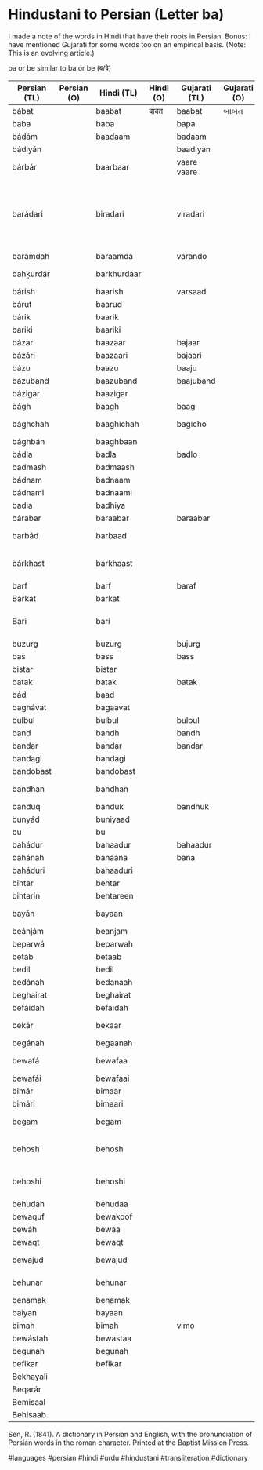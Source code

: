 # Hindustani to Persian (Letter ba)


I made a note of the words in Hindi that have their roots in Persian. Bonus: I have mentioned Gujarati for some words too on an empirical basis. (Note: This is an evolving article.)

ba or be similar to ba or be (ब/बे)


| Persian (TL) | Persian (O) | Hindi (TL)  | Hindi (O) | Gujarati (TL) | Gujarati (O) | English                             | Media link | Notes                                                            |
|--------------|-------------|-------------|-----------|---------------|--------------|-------------------------------------|------------|------------------------------------------------------------------|
| bábat        |             | baabat      | बाबत       | baabat        | બાબત         | on account of                       | 1          |                                                                  |
| baba         |             | baba        |           | bapa          |              | father                              |            |                                                                  |
| bádám        |             | baadaam     |           | badaam        |              | almond                              | 1          |                                                                  |
| bádiyán      |             |             |           | baadiyan      |              | star anise                          | 1          |                                                                  |
| bárbár       |             | baarbaar    |           | vaare vaare   |              | again and again                     | 1          |                                                                  |
| barádari     |             | biradari    |           | viradari      |              | consanguinity                       | 1          | also sometimes refers to caste or society in Indian subcontinent |
| barámdah     |             | baraamda    |           | varando       |              | balcony                             |            |                                                                  |
| bahḳurdár    |             | barkhurdaar |           |               |              | happy person                        |            | enjoying the fruits of life                                      |
| bárish       |             | baarish     |           | varsaad       |              | rain                                |            |                                                                  |
| bárut        |             | baarud      |           |               |              | gun powder                          |            |                                                                  |
| bárik        |             | baarik      |           |               |              | fine, thin                          |            |                                                                  |
| bariki       |             | baariki     |           |               |              | fineness                            |            |                                                                  |
| bázar        |             | baazaar     |           | bajaar        |              | market                              |            |                                                                  |
| bázári       |             | baazaari    |           | bajaari       |              | of the market                       |            |                                                                  |
| bázu         |             | baazu       |           | baaju         |              | arm                                 |            |                                                                  |
| bázuband     |             | baazuband   |           | baajuband     |              | arm ornament                        |            |                                                                  |
| bázigar      |             | baazigar    |           |               |              | a juggler                           |            |                                                                  |
| bágh         |             | baagh       |           | baag          |              | garden                              |            |                                                                  |
| bághchah     |             | baaghichah  |           | bagicho       |              | a small garden                      |            |                                                                  |
| bághbán      |             | baaghbaan   |           |               |              | gardener                            |            |                                                                  |
| bádla        |             | badla       |           | badlo         |              | revenge                             |            |                                                                  |
| badmash      |             | badmaash    |           |               |              | wicked, cheat                       |            |                                                                  |
| bádnam       |             | badnaam     |           |               |              | infamous                            |            |                                                                  |
| bádnami      |             | badnaami    |           |               |              | infamy                              |            |                                                                  |
| badia        |             | badhiya     |           |               |              | wonderful                           |            |                                                                  |
| bárabar      |             | baraabar    |           | baraabar      |              | equal                               |            |                                                                  |
| barbád       |             | barbaad     |           |               |              | ruined, destroyed                   |            |                                                                  |
| bárkhast     |             | barkhaast   |           |               |              | adjournment, dismission from office |            |                                                                  |
| barf         |             | barf        |           | baraf         |              | snow                                |            |                                                                  |
| Bárkat       |             | barkat      |           |               |              | blessing                            |            |                                                                  |
| Bari         |             | bari        |           |               |              | free, innocent, guiltless           |            |                                                                  |
| buzurg       |             | buzurg      |           | bujurg        |              | elder, older                        |            |                                                                  |
| bas          |             | bass        |           | bass          |              | enough                              |            |                                                                  |
| bistar       |             | bistar      |           |               |              | bed                                 |            |                                                                  |
| batak        |             | batak       |           | batak         |              | duck                                |            |                                                                  |
| bád          |             | baad        |           |               |              | after                               |            |                                                                  |
| baghávat     |             | bagaavat    |           |               |              | rebellion                           |            |                                                                  |
| bulbul       |             | bulbul      |           | bulbul        |              | a nightingale                       |            |                                                                  |
| band         |             | bandh       |           | bandh         |              | closed                              |            |                                                                  |
| bandar       |             | bandar      |           | bandar        |              | port, harbour                       |            |                                                                  |
| bandagi      |             | bandagi     |           |               |              | servitude                           |            |                                                                  |
| bandobast    |             | bandobast   |           |               |              | arrangement                         |            |                                                                  |
| bandhan      |             | bandhan     |           |               |              | bound, to bind                      |            |                                                                  |
| banduq       |             | banduk      |           | bandhuk       |              | gun                                 |            |                                                                  |
| bunyád       |             | buniyaad    |           |               |              | foundation                          |            |                                                                  |
| bu           |             | bu          |           |               |              | smell                               |            |                                                                  |
| bahádur      |             | bahaadur    |           | bahaadur      |              | brave                               |            |                                                                  |
| bahánah      |             | bahaana     |           | bana          |              | excuse                              |            |                                                                  |
| baháduri     |             | bahaaduri   |           |               |              | bravery                             |            |                                                                  |
| bihtar       |             | behtar      |           |               |              | better                              |            |                                                                  |
| bihtarin     |             | behtareen   |           |               |              | excellent                           |            |                                                                  |
| bayán        |             | bayaan      |           |               |              | explanation, declaration            |            |                                                                  |
| beánjám      |             | beanjam     |           |               |              | endless                             |            |                                                                  |
| beparwá      |             | beparwah    |           |               |              | fearless                            |            |                                                                  |
| betáb        |             | betaab      |           |               |              | restless                            |            |                                                                  |
| bedil        |             | bedil       |           |               |              | heartless                           |            |                                                                  |
| bedánah      |             | bedanaah    |           |               |              | seedless                            |            |                                                                  |
| beghairat    |             | beghairat   |           |               |              | spiritless                          |            |                                                                  |
| befáidah     |             | befaidah    |           |               |              | useless                             |            |                                                                  |
| bekár        |             | bekaar      |           |               |              | without employment                  |            |                                                                  |
| begánah      |             | begaanah    |           |               |              | stranger                            |            |                                                                  |
| bewafá       |             | bewafaa     |           |               |              | ungrateful, cheater                 |            | cheater in a relationship                                        |
| bewafái      |             | bewafaai    |           |               |              | cheating                            |            |                                                                  |
| bimár        |             | bimaar      |           |               |              | sick                                |            |                                                                  |
| bimári       |             | bimaari     |           |               |              | sickness                            |            |                                                                  |
| begam        |             | begam       |           |               |              | a lady of high rank                 |            |                                                                  |
| behosh       |             | behosh      |           |               |              | without sense, passed out           |            | pased out in India                                               |
| behoshi      |             | behoshi     |           |               |              | state deprivation of sense          |            |                                                                  |
| behudah      |             | behudaa     |           |               |              | vague, weird                        |            |                                                                  |
| bewaquf      |             | bewakoof    |           |               |              | stupid                              |            |                                                                  |
| bewáh        |             | bewaa       |           |               |              | a widow                             |            |                                                                  |
| bewaqt       |             | bewaqt      |           |               |              | untimely                            |            |                                                                  |
| bewajud      |             | bewajud     |           |               |              | without existence                   |            |                                                                  |
| behunar      |             | behunar     |           |               |              | without ingenuity                   |            |                                                                  |
| benamak      |             | benamak     |           |               |              | without salt                        |            |                                                                  |
| baiyan       |             | bayaan      |           |               |              | clear, evident                      |            |                                                                  |
| bimah        |             | bimah       |           | vimo          |              | insurance                           |            |                                                                  |
| bewástah     |             | bewastaa    |           |               |              | causeless                           |            |                                                                  |
| begunah      |             | begunah     |           |               |              | innocent                            |            |                                                                  |
| befikar      |             | befikar     |           |               |              | worryless                           |            |                                                                  |
| Bekhayali    |             |             |           |               |              |                                     |            |                                                                  |
| Beqarár      |             |             |           |               |              |                                     |            |                                                                  |
| Bemisaal     |             |             |           |               |              |                                     |            |                                                                  |
| Behisaab     |             |             |           |               |              |                                     |            |                                                                  |



Sen, R. (1841). A dictionary in Persian and English, with the pronunciation of Persian words in the roman character. Printed at the Baptist Mission Press.


#languages #persian #hindi #urdu #hindustani #transliteration #dictionary
